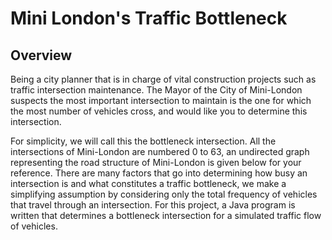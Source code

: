 # Mini London's Traffic Bottleneck

## Overview
Being a city planner that is in charge of vital construction projects such as traffic intersection maintenance. The Mayor of the City of Mini-London suspects the most important intersection to maintain is the one for which the most number of vehicles cross, and would like you to determine this intersection.

For simplicity, we will call this the bottleneck intersection. All the intersections of Mini-London are numbered 0 to 63, an undirected graph representing the road structure of Mini-London is given below for your reference. There are many factors that go into determining how busy an intersection is and what constitutes a traffic bottleneck, we make a simplifying assumption by considering only the total frequency of vehicles that travel through an intersection. For this project, a Java program is written that determines a bottleneck intersection for a simulated traffic flow of vehicles.
